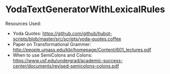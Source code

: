 # YodaTextGeneratorWithLexicalRules

Resources Used:
- Yoda Quotes: https://github.com/github/hubot-scripts/blob/master/src/scripts/yoda-quotes.coffee
- Paper on Transformational Grammer: http://people.umass.edu/kbj/homepage/Content/601_lectures.pdf
- When to use SemiColons and Colons: https://www.usf.edu/undergrad/academic-success-center/documents/revised-semicolons-colons.pdf
